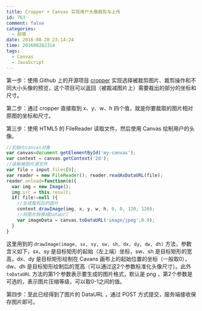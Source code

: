 ```yaml
---
title: Cropper + Canvas 实现用户头像裁剪与上传
id: 763
comment: false
categories:
  - 前端
date: 2016-08-28 23:14:24
time: 201608282314
tags:
  - Canvas
  - JavaScript
---
```


第一步：使用 Github 上的开源项目 [cropper](https://github.com/fengyuanchen/cropper) 实现选择被裁剪图片、裁剪操作和不同大小头像的预览，这个项目可以返回（被裁减图片上）需要裁出的部分的坐标和尺寸。
<!--more-->

第二步：通过 cropper 直接取到 x、y、w、h 四个值，就是你要裁取的图片相对原图的坐标和尺寸。

第三步：使用 HTML5 的 FileReader 读取文件，然后使用 Canvas 绘制用户的头像。

``` js
//初始化canvas对象
var canvas=document.getElementById('my-canvas');
var context = canvas.getContext('2d');
//读取被图片源文件
var file = input.files[0];
var reader = new FileReader(); reader.readAsDataURL(file);
reader.onload=function(e){
  var img = new Image();
  img.src = this.result;
  if( file!=null ){
    //生成裁剪后的图片
    context.drawImage(img, x, y, w, h, 0, 0, 120, 120);
    //将图片转换成DataUrl
    var imageData = canvas.toDataURL('image/jpeg',0.9);
  }
}
```

这里用到的 `drawImage(image, sx, sy, sw, sh, dx, dy, dw, dh)` 方法，参数含义如下，sx、sy 是目标矩形的起始（左上端）坐标，sw、sh 是目标矩形的宽高，dx、dy 是目标矩形绘制在 Cavans 画布上的起始位置的坐标（一般取0），dw、dh 是目标矩形绘制后的宽高（可以通过这2个参数标准化头像尺寸）。此外 `toDataURL` 方法的第1个参数表示要生成的图片格式，默认是 png ，第2个参数是可选的，表示图片压缩等级，可以取0-1之间的值。

第四步：至此已经得到了图片的 DataURL ，通过 POST 方式提交，服务端接收保存图片即可。